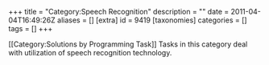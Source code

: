 +++
title = "Category:Speech Recognition"
description = ""
date = 2011-04-04T16:49:26Z
aliases = []
[extra]
id = 9419
[taxonomies]
categories = []
tags = []
+++

[[Category:Solutions by Programming Task]] Tasks in this category deal with utilization of speech recognition technology.
